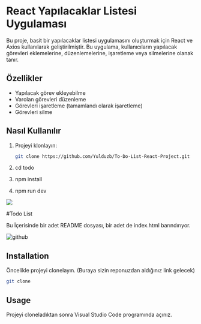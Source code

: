 
# React Yapılacaklar Listesi Uygulaması

Bu proje, basit bir yapılacaklar listesi uygulamasını oluşturmak için React ve Axios kullanılarak geliştirilmiştir. Bu uygulama, kullanıcıların yapılacak görevleri eklemelerine, düzenlemelerine, işaretleme veya silmelerine olanak tanır.

## Özellikler

- Yapılacak görev ekleyebilme
- Varolan görevleri düzenleme
- Görevleri işaretleme (tamamlandı olarak işaretleme)
- Görevleri silme

## Nasıl Kullanılır

1. Projeyi klonlayın:

   ```bash
   git clone https://github.com/Yulduzb/To-Do-List-React-Project.git

2.   cd todo
3.   npm install
4.   npm run dev

![](../todo/src/assets/todo.gif)





























#Todo List 

Bu İçerisinde bir adet README dosyası, bir adet de index.html barındırıyor.

![github](figures/github.png)

## Installation

Öncelikle projeyi clonelayın. (Buraya sizin reponuzdan aldığınız link gelecek)

```bash
git clone 
```

## Usage

Projeyi cloneladıktan sonra Visual Studio Code programında açınız.




